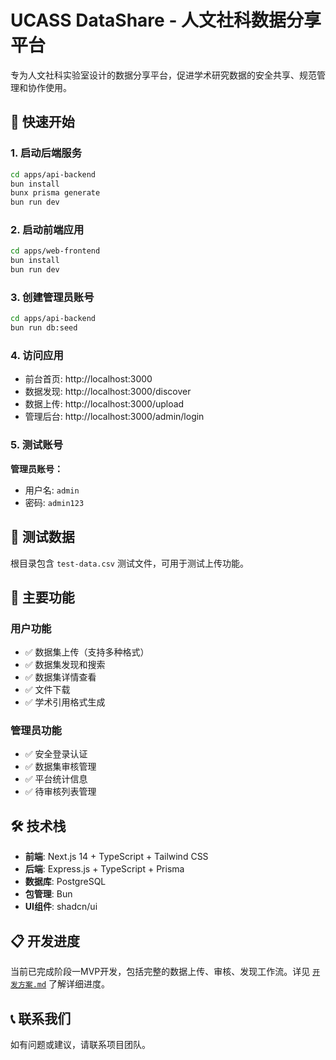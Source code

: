 # UCASS DataShare - 人文社科数据分享平台

专为人文社科实验室设计的数据分享平台，促进学术研究数据的安全共享、规范管理和协作使用。

## 🚀 快速开始

### 1. 启动后端服务

```bash
cd apps/api-backend
bun install
bunx prisma generate
bun run dev
```

### 2. 启动前端应用

```bash
cd apps/web-frontend
bun install
bun run dev
```

### 3. 创建管理员账号

```bash
cd apps/api-backend
bun run db:seed
```

### 4. 访问应用

- 前台首页: http://localhost:3000
- 数据发现: http://localhost:3000/discover
- 数据上传: http://localhost:3000/upload
- 管理后台: http://localhost:3000/admin/login

### 5. 测试账号

**管理员账号：**
- 用户名: `admin`
- 密码: `admin123`

## 📁 测试数据

根目录包含 `test-data.csv` 测试文件，可用于测试上传功能。

## 🔧 主要功能

### 用户功能
- ✅ 数据集上传（支持多种格式）
- ✅ 数据集发现和搜索
- ✅ 数据集详情查看
- ✅ 文件下载
- ✅ 学术引用格式生成

### 管理员功能
- ✅ 安全登录认证
- ✅ 数据集审核管理
- ✅ 平台统计信息
- ✅ 待审核列表管理

## 🛠️ 技术栈

- **前端**: Next.js 14 + TypeScript + Tailwind CSS
- **后端**: Express.js + TypeScript + Prisma
- **数据库**: PostgreSQL
- **包管理**: Bun
- **UI组件**: shadcn/ui

## 📋 开发进度

当前已完成阶段一MVP开发，包括完整的数据上传、审核、发现工作流。详见 [`开发方案.md`](./开发方案.md) 了解详细进度。

## 📞 联系我们

如有问题或建议，请联系项目团队。
